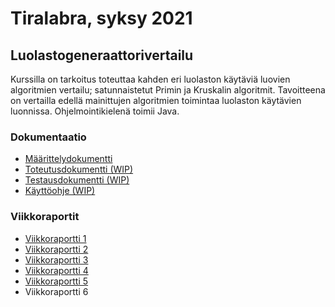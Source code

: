 # Tiralabra, syksy 2021  
## Luolastogeneraattorivertailu  
Kurssilla on tarkoitus toteuttaa kahden eri luolaston käytäviä luovien algoritmien vertailu; satunnaistetut Primin ja Kruskalin algoritmit. Tavoitteena on vertailla edellä mainittujen algoritmien toimintaa luolaston käytävien luonnissa. Ohjelmointikielenä toimii Java.  

### Dokumentaatio 
* [Määrittelydokumentti](https://github.com/ilkkaluu/tiralabra/blob/master/dokumentaatio/Määrittelydokumentti.md)  
* [Toteutusdokumentti (WIP)](https://github.com/ilkkaluu/tiralabra/blob/master/dokumentaatio/Toteutusdokumentti.md)  
* [Testausdokumentti (WIP)](https://github.com/ilkkaluu/tiralabra/blob/master/dokumentaatio/Testausdokumentti.md)  
* [Käyttöohje (WIP)](https://github.com/ilkkaluu/tiralabra/blob/master/dokumentaatio/Käyttöohje.md)  

### Viikkoraportit  
* [Viikkoraportti 1](https://github.com/ilkkaluu/tiralabra/blob/master/dokumentaatio/Viikkoraportit/viikkoraportti1.md)  
* [Viikkoraportti 2](https://github.com/ilkkaluu/tiralabra/blob/master/dokumentaatio/Viikkoraportit/viikkoraportti2.md)  
* [Viikkoraportti 3](https://github.com/ilkkaluu/tiralabra/blob/master/dokumentaatio/Viikkoraportit/viikkoraportti3.md)  
* [Viikkoraportti 4](https://github.com/ilkkaluu/tiralabra/blob/master/dokumentaatio/Viikkoraportit/viikkoraportti4.md)  
* [Viikkoraportti 5](https://github.com/ilkkaluu/tiralabra/blob/master/dokumentaatio/Viikkoraportit/viikkoraportti5.md)  
* Viikkoraportti 6  